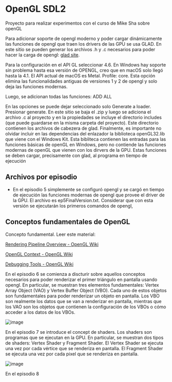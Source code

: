 # OpenGL SDL2

Proyecto para realizar experimentos con el curso de Mike Sha sobre openGL

Para adicionar soporte de opengl moderno y poder cargar dinámicamente las funciones de opengl que traen los drivers de las GPU se usa GLAD. 
En este sitio se pueden generar los archivos .h y .c necesarios para poder hacer la carga de opengl: [glad site](https://glad.dav1d.de/).

Para la configuración en el API GL seleccionar 4.6. En Windows hay soporte sin problema hasta esa versión de OPENGL, creo que en macOS 
solo llegó hasta la 4.1. El API actual de macOS es Metal. Profile: core. Esta opción elimina las funcionalidades antiguas de 
versiones 1 y 2 de opengl y solo deja las funciones modernas.

Luego, se adicionan todas las funciones: ADD ALL

En las opciones se puede dejar seleccionado solo Generate a loader. Presionar generate. En este sitio se baja el .zip y luego se adiciona el 
archivo .c al proyecto y en la propiedades se incluye el directorio includes (que puede guardarse en la misma carpeta del proyecto). Este 
directorio contienen los archivos de cabezera de glad. Finalmente, es importante no olvidar incluir en las dependencias del enlazador la 
biblioteca openGL32.lib que viene con el Windows Kit. Esta bibliteca contienen las entradas para las funciones básicas de openGL en Windows, 
pero no contiende las funciones modernas de openGL que vienen con los dirvers de la GPU. Estas funciones se deben cargar, precisamente con 
glad, al programa en tiempo de ejecución 

## Archivos por episodio

* En el episodio 5 simplemente se configuró opengl y se cargó en tiempo de ejecución las funciones modernas de opengl que provee el driver
  de la GPU. El archivo es ep5FinalVersion.txt. Considerar que con esta versión se ejecutarán los primeros comandos de opengl, 



## Conceptos fundamentales de OpenGL

Concepto fundamental. Leer este material:

[Rendering Pipeline Overview - OpenGL Wiki](https://www.khronos.org/opengl/wiki/Rendering_Pipeline_Overview)

[OpenGL Context - OpenGL Wiki](https://www.khronos.org/opengl/wiki/OpenGL_Context)

[Debugging Tools - OpenGL Wiki](https://www.khronos.org/opengl/wiki/Debugging_Tools)

En el episodio 6 se comienza a discturir sobre aquellos conceptos necesarios para poder renderizar el primer 
triángulo en pantalla usando opengl. En particular, se muestran tres elementos fundamentales: 
Vertex Array Object (VAO) y Vertex Buffer Object (VBO). Cada uno 
de estos objetos son fundamentales para poder renderizar un objeto en pantalla. Los VBO son realmente 
los datos que se van a renderizar en pantalla, mientras que los VAO son los objetos que contienen la 
configuración de los VBOs o cómo acceder a los datos de los VBOs.

![image](https://github.com/user-attachments/assets/8ba2c36c-6009-4c59-be87-e2ed3f7d8aa9)

En el episodio 7 se introduce el concept de shaders. Los shaders son programas que se ejecutan en la GPU. 
En particular, se muestran dos tipos de shaders: Vertex Shader y Fragment Shader. El Vertex Shader se 
ejecuta una vez por cada vértice que se renderiza en pantalla. El Fragment Shader se ejecuta una vez por 
cada pixel que se renderiza en pantalla.

![image](https://github.com/user-attachments/assets/24c7c7f3-9730-4dcb-97c2-8d042657954f)

En el episodio 8



